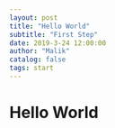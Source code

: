 ```yaml
---
layout: post
title: "Hello World"
subtitle: "First Step"
date: 2019-3-24 12:00:00
author: "Malik"
catalog: false
tags: start
---
```


# Hello World

